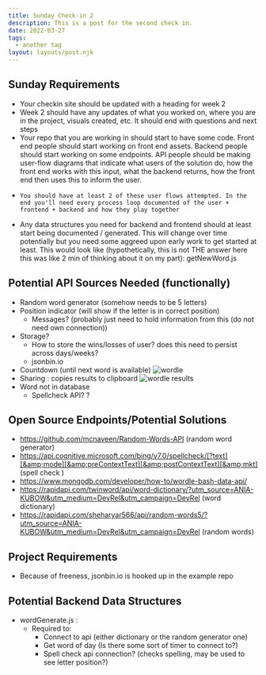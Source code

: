 ```yaml
---
title: Sunday Check-in 2
description: This is a post for the second check in. 
date: 2022-03-27
tags:
  - another tag
layout: layouts/post.njk
---
```

## Sunday Requirements

-  Your checkin site should be updated with a heading for week 2
  -   Week 2 should have any updates of what you worked on, where you are in the project, visuals created, etc. It should end with questions and next steps
  -  Your repo that you are working in should start to have some code. Front end people should start working on front end assets. Backend people should start working on some endpoints. API people should be making user-flow diagrams that indicate what users of the solution do, how the front end works with this input, what the backend returns, how the front end then uses this to inform the user.
   -     You should have at least 2 of these user flows attempted. In the end you'll need every process loop documented of the user + frontend + backend and how they play together
  -  Any data structures you need for backend and frontend should at least start being documented / generated. This will change over time potentially but you need some aggreed upon early work to get started at least. This would look like (hypothetically, this is not THE answer here this was like 2 min of thinking about it on my part): getNewWord.js

## Potential API Sources Needed (functionally)
- Random word generator (somehow needs to be 5 letters)
- Position indicator (will show if the letter is in correct position)
    - Messages? (probably just need to hold information from this (do not need own connection))
- Storage? 
    - How to store the wins/losses of user? does this need to persist across days/weeks? 
    - jsonbin.io
- Countdown (until next word is available)
    ![wordle](https://dev-to-uploads.s3.amazonaws.com/uploads/articles/aflsgpu7nmnw6ytvv3qi.png)
- Sharing : copies results to clipboard 
    ![wordle results](https://dev-to-uploads.s3.amazonaws.com/uploads/articles/h7eon4rwta6b61gu72jq.png)
- Word not in database
    - Spellcheck API? ?
## Open Source Endpoints/Potential Solutions
- https://github.com/mcnaveen/Random-Words-API (random word generator)
- https://api.cognitive.microsoft.com/bing/v7.0/spellcheck/[?text][&amp;mode][&amp;preContextText][&amp;postContextText][&amp;mkt] (spell check )
- https://www.mongodb.com/developer/how-to/wordle-bash-data-api/
- https://rapidapi.com/twinword/api/word-dictionary/?utm_source=ANIA-KUBOW&utm_medium=DevRel&utm_campaign=DevRel 
(word dictionary)
- https://rapidapi.com/sheharyar566/api/random-words5/?utm_source=ANIA-KUBOW&utm_medium=DevRel&utm_campaign=DevRel
(random words)

## Project Requirements
- Because of freeness, jsonbin.io is hooked up in the example repo

## Potential Backend Data Structures
- wordGenerate.js :
  - Required to: 
    - Connect to api (either dictionary or the random generator one)
    - Get word of day (Is there some sort of timer to connect to?)
    - Spell check api connection? (checks spelling, may be used to see letter position?)